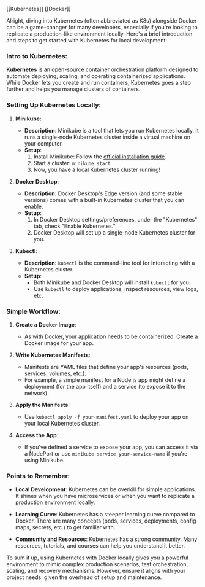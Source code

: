 [[Kubernetes]] [[Docker]]

Alright, diving into Kubernetes (often abbreviated as K8s) alongside Docker can be a game-changer for many developers, especially if you're looking to replicate a production-like environment locally. Here's a brief introduction and steps to get started with Kubernetes for local development:

### Intro to Kubernetes:

**Kubernetes** is an open-source container orchestration platform designed to automate deploying, scaling, and operating containerized applications. While Docker lets you create and run containers, Kubernetes goes a step further and helps you manage clusters of containers.

### Setting Up Kubernetes Locally:

1. **Minikube**: 
    - **Description**: Minikube is a tool that lets you run Kubernetes locally. It runs a single-node Kubernetes cluster inside a virtual machine on your computer.
    - **Setup**:
        1. Install Minikube: Follow the [official installation guide](https://minikube.sigs.k8s.io/docs/start/).
        2. Start a cluster: `minikube start`
        3. Now, you have a local Kubernetes cluster running!
    
2. **Docker Desktop**:
    - **Description**: Docker Desktop's Edge version (and some stable versions) comes with a built-in Kubernetes cluster that you can enable.
    - **Setup**:
        1. In Docker Desktop settings/preferences, under the "Kubernetes" tab, check "Enable Kubernetes."
        2. Docker Desktop will set up a single-node Kubernetes cluster for you.

3. **Kubectl**:
    - **Description**: `kubectl` is the command-line tool for interacting with a Kubernetes cluster.
    - **Setup**:
        - Both Minikube and Docker Desktop will install `kubectl` for you. 
        - Use `kubectl` to deploy applications, inspect resources, view logs, etc.

### Simple Workflow:

1. **Create a Docker Image**:
    - As with Docker, your application needs to be containerized. Create a Docker image for your app.

2. **Write Kubernetes Manifests**:
    - Manifests are YAML files that define your app's resources (pods, services, volumes, etc.).
    - For example, a simple manifest for a Node.js app might define a deployment (for the app itself) and a service (to expose it to the network).

3. **Apply the Manifests**:
    - Use `kubectl apply -f your-manifest.yaml` to deploy your app on your local Kubernetes cluster.

4. **Access the App**:
    - If you've defined a service to expose your app, you can access it via a NodePort or use `minikube service your-service-name` if you're using Minikube.

### Points to Remember:

- **Local Development**: Kubernetes can be overkill for simple applications. It shines when you have microservices or when you want to replicate a production environment locally.
  
- **Learning Curve**: Kubernetes has a steeper learning curve compared to Docker. There are many concepts (pods, services, deployments, config maps, secrets, etc.) to get familiar with.

- **Community and Resources**: Kubernetes has a strong community. Many resources, tutorials, and courses can help you understand it better.

To sum it up, using Kubernetes with Docker locally gives you a powerful environment to mimic complex production scenarios, test orchestration, scaling, and recovery mechanisms. However, ensure it aligns with your project needs, given the overhead of setup and maintenance.